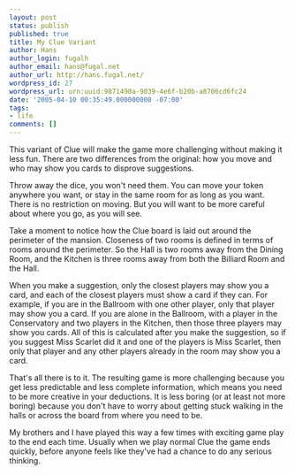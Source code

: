 ```yaml
---
layout: post
status: publish
published: true
title: My Clue Variant
author: Hans
author_login: fugalh
author_email: hans@fugal.net
author_url: http://hans.fugal.net/
wordpress_id: 27
wordpress_url: urn:uuid:9871490a-9039-4e6f-b20b-a8706cd6fc24
date: '2005-04-10 00:35:49.000000000 -07:00'
tags:
- life
comments: []
---
```

<p>This variant of Clue will make the game more challenging without making it less
fun. There are two differences from the original: how you move and who may show
you cards to disprove suggestions.</p>

<p>Throw away the dice, you won't need them. You can move your token anywhere you
want, or stay in the same room for as long as you want. There is no restriction
on moving. But you will want to be more careful about where you go, as you will
see.</p>

<p>Take a moment to notice how the Clue board is laid out around
the perimeter of the mansion. Closeness of two rooms is defined in terms of
rooms around the perimeter. So the Hall is two rooms away from the Dining Room,
and the Kitchen is three rooms away from both the Billiard Room and the Hall. </p>

<p>When you make a suggestion, only the closest players may show you a card, and
each of the closest players must show a card if they can. For example, if you
are in the Ballroom with one other player, only that player may show you a
card. If you are alone in the Ballroom, with a player in the Conservatory and
two players in the Kitchen, then those three players may show you cards. All of
this is calculated after you make the suggestion, so if you suggest Miss
Scarlet did it and one of the players is Miss Scarlet, then only that player
and any other players already in the room may show you a card.</p>

<p>That's all there is to it. The resulting game is more challenging because you
get less predictable and less complete information, which means you need to be
more creative in your deductions. It is less boring (or at least not more
boring) because you don't have to worry about getting stuck walking in the
halls or across the board from where you need to be. </p>

<p>My brothers and I have played this way a few times with exciting game play to
the end each time. Usually when we play normal Clue the game ends quickly,
before anyone feels like they've had a chance to do any serious thinking.</p>
